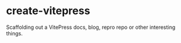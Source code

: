 # create-vitepress

Scaffolding out a VitePress docs, blog, repro repo or other interesting things.
